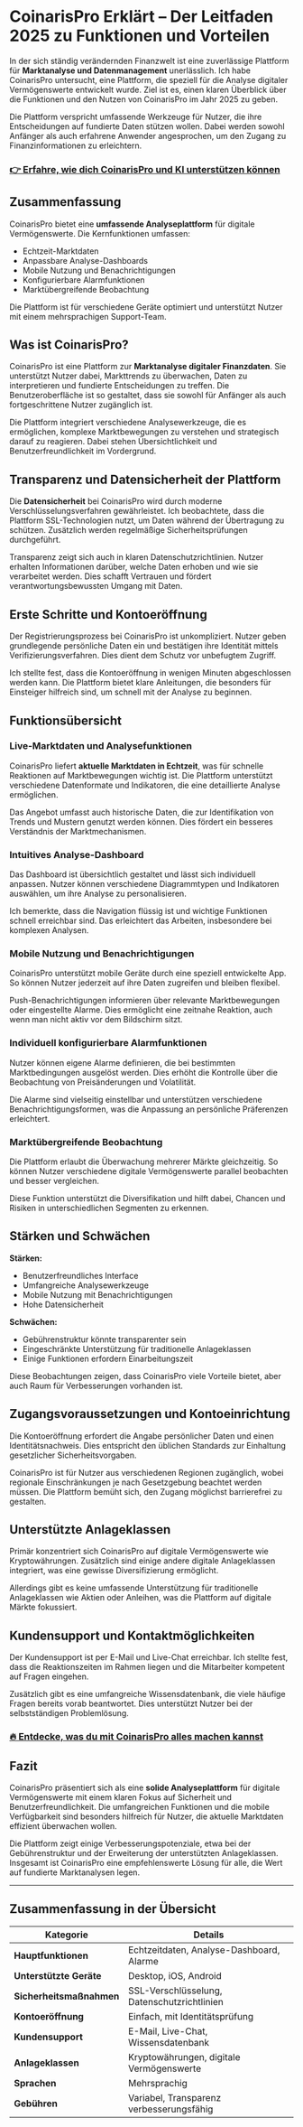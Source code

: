 # CoinarisPro Erklärt – Der Leitfaden 2025 zu Funktionen und Vorteilen
 

In der sich ständig verändernden Finanzwelt ist eine zuverlässige Plattform für **Marktanalyse und Datenmanagement** unerlässlich. Ich habe CoinarisPro untersucht, eine Plattform, die speziell für die Analyse digitaler Vermögenswerte entwickelt wurde. Ziel ist es, einen klaren Überblick über die Funktionen und den Nutzen von CoinarisPro im Jahr 2025 zu geben.

Die Plattform verspricht umfassende Werkzeuge für Nutzer, die ihre Entscheidungen auf fundierte Daten stützen wollen. Dabei werden sowohl Anfänger als auch erfahrene Anwender angesprochen, um den Zugang zu Finanzinformationen zu erleichtern.

### [👉 Erfahre, wie dich CoinarisPro und KI unterstützen können](https://tinyurl.com/22j76co9)
## Zusammenfassung

CoinarisPro bietet eine **umfassende Analyseplattform** für digitale Vermögenswerte. Die Kernfunktionen umfassen:

- Echtzeit-Marktdaten
- Anpassbare Analyse-Dashboards
- Mobile Nutzung und Benachrichtigungen
- Konfigurierbare Alarmfunktionen
- Marktübergreifende Beobachtung

Die Plattform ist für verschiedene Geräte optimiert und unterstützt Nutzer mit einem mehrsprachigen Support-Team.

## Was ist CoinarisPro?

CoinarisPro ist eine Plattform zur **Marktanalyse digitaler Finanzdaten**. Sie unterstützt Nutzer dabei, Markttrends zu überwachen, Daten zu interpretieren und fundierte Entscheidungen zu treffen. Die Benutzeroberfläche ist so gestaltet, dass sie sowohl für Anfänger als auch fortgeschrittene Nutzer zugänglich ist.

Die Plattform integriert verschiedene Analysewerkzeuge, die es ermöglichen, komplexe Marktbewegungen zu verstehen und strategisch darauf zu reagieren. Dabei stehen Übersichtlichkeit und Benutzerfreundlichkeit im Vordergrund.

## Transparenz und Datensicherheit der Plattform

Die **Datensicherheit** bei CoinarisPro wird durch moderne Verschlüsselungsverfahren gewährleistet. Ich beobachtete, dass die Plattform SSL-Technologien nutzt, um Daten während der Übertragung zu schützen. Zusätzlich werden regelmäßige Sicherheitsprüfungen durchgeführt.

Transparenz zeigt sich auch in klaren Datenschutzrichtlinien. Nutzer erhalten Informationen darüber, welche Daten erhoben und wie sie verarbeitet werden. Dies schafft Vertrauen und fördert verantwortungsbewussten Umgang mit Daten.

## Erste Schritte und Kontoeröffnung

Der Registrierungsprozess bei CoinarisPro ist unkompliziert. Nutzer geben grundlegende persönliche Daten ein und bestätigen ihre Identität mittels Verifizierungsverfahren. Dies dient dem Schutz vor unbefugtem Zugriff.

Ich stellte fest, dass die Kontoeröffnung in wenigen Minuten abgeschlossen werden kann. Die Plattform bietet klare Anleitungen, die besonders für Einsteiger hilfreich sind, um schnell mit der Analyse zu beginnen.

## Funktionsübersicht

### Live-Marktdaten und Analysefunktionen

CoinarisPro liefert **aktuelle Marktdaten in Echtzeit**, was für schnelle Reaktionen auf Marktbewegungen wichtig ist. Die Plattform unterstützt verschiedene Datenformate und Indikatoren, die eine detaillierte Analyse ermöglichen.

Das Angebot umfasst auch historische Daten, die zur Identifikation von Trends und Mustern genutzt werden können. Dies fördert ein besseres Verständnis der Marktmechanismen.

### Intuitives Analyse-Dashboard

Das Dashboard ist übersichtlich gestaltet und lässt sich individuell anpassen. Nutzer können verschiedene Diagrammtypen und Indikatoren auswählen, um ihre Analyse zu personalisieren.

Ich bemerkte, dass die Navigation flüssig ist und wichtige Funktionen schnell erreichbar sind. Das erleichtert das Arbeiten, insbesondere bei komplexen Analysen.

### Mobile Nutzung und Benachrichtigungen

CoinarisPro unterstützt mobile Geräte durch eine speziell entwickelte App. So können Nutzer jederzeit auf ihre Daten zugreifen und bleiben flexibel.

Push-Benachrichtigungen informieren über relevante Marktbewegungen oder eingestellte Alarme. Dies ermöglicht eine zeitnahe Reaktion, auch wenn man nicht aktiv vor dem Bildschirm sitzt.

### Individuell konfigurierbare Alarmfunktionen

Nutzer können eigene Alarme definieren, die bei bestimmten Marktbedingungen ausgelöst werden. Dies erhöht die Kontrolle über die Beobachtung von Preisänderungen und Volatilität.

Die Alarme sind vielseitig einstellbar und unterstützen verschiedene Benachrichtigungsformen, was die Anpassung an persönliche Präferenzen erleichtert.

### Marktübergreifende Beobachtung

Die Plattform erlaubt die Überwachung mehrerer Märkte gleichzeitig. So können Nutzer verschiedene digitale Vermögenswerte parallel beobachten und besser vergleichen.

Diese Funktion unterstützt die Diversifikation und hilft dabei, Chancen und Risiken in unterschiedlichen Segmenten zu erkennen.

## Stärken und Schwächen

**Stärken:**

- Benutzerfreundliches Interface
- Umfangreiche Analysewerkzeuge
- Mobile Nutzung mit Benachrichtigungen
- Hohe Datensicherheit

**Schwächen:**

- Gebührenstruktur könnte transparenter sein
- Eingeschränkte Unterstützung für traditionelle Anlageklassen
- Einige Funktionen erfordern Einarbeitungszeit

Diese Beobachtungen zeigen, dass CoinarisPro viele Vorteile bietet, aber auch Raum für Verbesserungen vorhanden ist.

## Zugangsvoraussetzungen und Kontoeinrichtung

Die Kontoeröffnung erfordert die Angabe persönlicher Daten und einen Identitätsnachweis. Dies entspricht den üblichen Standards zur Einhaltung gesetzlicher Sicherheitsvorgaben.

CoinarisPro ist für Nutzer aus verschiedenen Regionen zugänglich, wobei regionale Einschränkungen je nach Gesetzgebung beachtet werden müssen. Die Plattform bemüht sich, den Zugang möglichst barrierefrei zu gestalten.

## Unterstützte Anlageklassen

Primär konzentriert sich CoinarisPro auf digitale Vermögenswerte wie Kryptowährungen. Zusätzlich sind einige andere digitale Anlageklassen integriert, was eine gewisse Diversifizierung ermöglicht.

Allerdings gibt es keine umfassende Unterstützung für traditionelle Anlageklassen wie Aktien oder Anleihen, was die Plattform auf digitale Märkte fokussiert.

## Kundensupport und Kontaktmöglichkeiten

Der Kundensupport ist per E-Mail und Live-Chat erreichbar. Ich stellte fest, dass die Reaktionszeiten im Rahmen liegen und die Mitarbeiter kompetent auf Fragen eingehen.

Zusätzlich gibt es eine umfangreiche Wissensdatenbank, die viele häufige Fragen bereits vorab beantwortet. Dies unterstützt Nutzer bei der selbstständigen Problemlösung.

### [🔥 Entdecke, was du mit CoinarisPro alles machen kannst](https://tinyurl.com/22j76co9)
## Fazit

CoinarisPro präsentiert sich als eine **solide Analyseplattform** für digitale Vermögenswerte mit einem klaren Fokus auf Sicherheit und Benutzerfreundlichkeit. Die umfangreichen Funktionen und die mobile Verfügbarkeit sind besonders hilfreich für Nutzer, die aktuelle Marktdaten effizient überwachen wollen.

Die Plattform zeigt einige Verbesserungspotenziale, etwa bei der Gebührenstruktur und der Erweiterung der unterstützten Anlageklassen. Insgesamt ist CoinarisPro eine empfehlenswerte Lösung für alle, die Wert auf fundierte Marktanalysen legen.

---

## Zusammenfassung in der Übersicht

| Kategorie                  | Details                                |
|---------------------------|--------------------------------------|
| **Hauptfunktionen**         | Echtzeitdaten, Analyse-Dashboard, Alarme |
| **Unterstützte Geräte**     | Desktop, iOS, Android                 |
| **Sicherheitsmaßnahmen**    | SSL-Verschlüsselung, Datenschutzrichtlinien |
| **Kontoeröffnung**          | Einfach, mit Identitätsprüfung       |
| **Kundensupport**           | E-Mail, Live-Chat, Wissensdatenbank |
| **Anlageklassen**           | Kryptowährungen, digitale Vermögenswerte |
| **Sprachen**                | Mehrsprachig                         |
| **Gebühren**                | Variabel, Transparenz verbesserungsfähig |